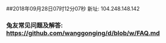 ##2018年09月28日07时12分07秒 新址: 104.248.148.142
### 兔友常见问题及解答: https://github.com/wanggonging/d/blob/w/FAQ.md
